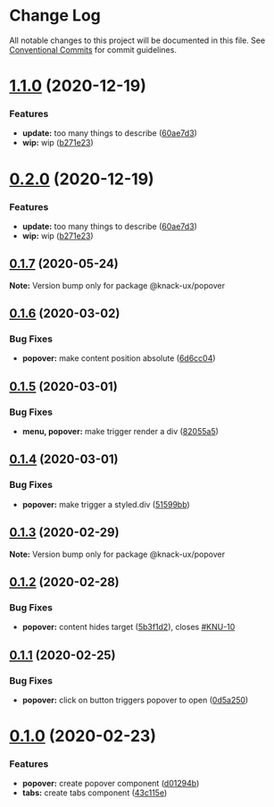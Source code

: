 # Change Log

All notable changes to this project will be documented in this file.
See [Conventional Commits](https://conventionalcommits.org) for commit guidelines.

# [1.1.0](https://github.com/knack-ux/knack-ux/compare/@knack-ux/popover@0.1.7...@knack-ux/popover@1.1.0) (2020-12-19)


### Features

* **update:** too many things to describe ([60ae7d3](https://github.com/knack-ux/knack-ux/commit/60ae7d3a21f3504a2ed792d08d9b0b4d4a293549))
* **wip:** wip ([b271e23](https://github.com/knack-ux/knack-ux/commit/b271e238a81541a7bb4be59b1b623b39b7277719))





# [0.2.0](https://github.com/knack-ux/knack-ux/compare/@knack-ux/popover@0.1.7...@knack-ux/popover@0.2.0) (2020-12-19)


### Features

* **update:** too many things to describe ([60ae7d3](https://github.com/knack-ux/knack-ux/commit/60ae7d3a21f3504a2ed792d08d9b0b4d4a293549))
* **wip:** wip ([b271e23](https://github.com/knack-ux/knack-ux/commit/b271e238a81541a7bb4be59b1b623b39b7277719))





## [0.1.7](https://github.com/knack-ux/knack-ux/compare/@knack-ux/popover@0.1.6...@knack-ux/popover@0.1.7) (2020-05-24)

**Note:** Version bump only for package @knack-ux/popover





## [0.1.6](https://github.com/knack-ux/knack-ux/compare/@knack-ux/popover@0.1.5...@knack-ux/popover@0.1.6) (2020-03-02)


### Bug Fixes

* **popover:** make content position absolute ([6d6cc04](https://github.com/knack-ux/knack-ux/commit/6d6cc04336ac035cdb6d49b78b93bb8a847762f5))





## [0.1.5](https://github.com/knack-ux/knack-ux/compare/@knack-ux/popover@0.1.4...@knack-ux/popover@0.1.5) (2020-03-01)


### Bug Fixes

* **menu, popover:** make trigger render a div ([82055a5](https://github.com/knack-ux/knack-ux/commit/82055a5c16abc54bfb3a215ec202c3740eeff9d1))





## [0.1.4](https://github.com/knack-ux/knack-ux/compare/@knack-ux/popover@0.1.3...@knack-ux/popover@0.1.4) (2020-03-01)


### Bug Fixes

* **popover:** make trigger a styled.div ([51599bb](https://github.com/knack-ux/knack-ux/commit/51599bbb3aa587af09b01b16be1a3854f4db8349))





## [0.1.3](https://github.com/knack-ux/knack-ux/compare/@knack-ux/popover@0.1.2...@knack-ux/popover@0.1.3) (2020-02-29)

**Note:** Version bump only for package @knack-ux/popover





## [0.1.2](https://github.com/knack-ux/knack-ux/compare/@knack-ux/popover@0.1.1...@knack-ux/popover@0.1.2) (2020-02-28)


### Bug Fixes

* **popover:** content hides target ([5b3f1d2](https://github.com/knack-ux/knack-ux/commit/5b3f1d219482dc2df80bf1a8526a7bcb601cc81f)), closes [#KNU-10](https://github.com/knack-ux/knack-ux/issues/KNU-10)





## [0.1.1](https://github.com/knack-ux/knack-ux/compare/@knack-ux/popover@0.1.0...@knack-ux/popover@0.1.1) (2020-02-25)


### Bug Fixes

* **popover:** click on button triggers popover to open ([0d5a250](https://github.com/knack-ux/knack-ux/commit/0d5a2509da111764c8beb7d19358cde2a21d48f8))





# [0.1.0](https://github.com/knack-ux/knack-ux/compare/@knack-ux/popover@0.2.0...@knack-ux/popover@0.1.0) (2020-02-23)


### Features

* **popover:** create popover component ([d01294b](https://github.com/knack-ux/knack-ux/commit/d01294bbe94595ad19d319362d82804c6fa19017))
* **tabs:** create tabs component ([43c115e](https://github.com/knack-ux/knack-ux/commit/43c115ef6f423c18fbe3070f71645c0df6c88830))
